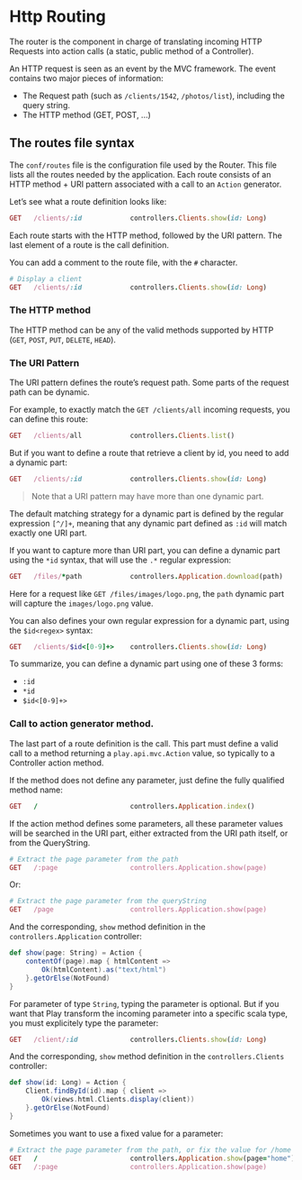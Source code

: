 # Http Routing

The router is the component in charge of translating incoming HTTP Requests into action calls (a static, public method of a Controller).

An HTTP request is seen as an event by the MVC framework. The event contains two major pieces of information:

- The Request path (such as `/clients/1542`, `/photos/list`), including the query string.
- The HTTP method (GET, POST, ...)

## The routes file syntax

The `conf/routes` file is the configuration file used by the Router. This file lists all the routes needed by the application. Each route consists of an HTTP method + URI pattern associated with a call to an `Action` generator.

Let’s see what a route definition looks like:

```ruby
GET   /clients/:id            controllers.Clients.show(id: Long)  
```

Each route starts with the HTTP method, followed by the URI pattern. The last element of a route is the call definition.

You can add a comment to the route file, with the `#` character.

```ruby
# Display a client
GET   /clients/:id            controllers.Clients.show(id: Long)  
```

### The HTTP method

The HTTP method can be any of the valid methods supported by HTTP (`GET`, `POST`, `PUT`, `DELETE`, `HEAD`).

### The URI Pattern

The URI pattern defines the route’s request path. Some parts of the request path can be dynamic.

For example, to exactly match the `GET /clients/all` incoming requests, you can define this route:

```ruby
GET   /clients/all            controllers.Clients.list()
```

But if you want to define a route that retrieve a client by id, you need to add a dynamic part:

```ruby
GET   /clients/:id            controllers.Clients.show(id: Long)  
```

> Note that a URI pattern may have more than one dynamic part.

The default matching strategy for a dynamic part is defined by the regular expression `[^/]+`, meaning that any dynamic part defined as `:id` will match exactly one URI part.

If you want to capture more than URI part, you can define a dynamic part using the `*id` syntax, that will use the `.*` regular expression:

```ruby
GET   /files/*path            controllers.Application.download(path)  
```

Here for a request like `GET /files/images/logo.png`, the `path` dynamic part will capture the `images/logo.png` value.

You can also defines your own regular expression for a dynamic part, using the `$id<regex>` syntax:
    
```ruby
GET   /clients/$id<[0-9]+>    controllers.Clients.show(id: Long)  
```

To summarize, you can define a dynamic part using one of these 3 forms:

- `:id`
- `*id`
- `$id<[0-9]+>`

### Call to action generator method.

The last part of a route definition is the call. This part must define a valid call to a method returning a `play.api.mvc.Action` value, so typically to a Controller action method.

If the method does not define any parameter, just define the fully qualified method name:

```ruby
GET   /                       controllers.Application.index()
```

If the action method defines some parameters, all these parameter values will be searched in the URI part, either extracted from the URI path itself, or from the QueryString.

```ruby
# Extract the page parameter from the path
GET   /:page                  controllers.Application.show(page)
```

Or:

```ruby
# Extract the page parameter from the queryString
GET   /page                   controllers.Application.show(page)
```

And the corresponding, `show` method definition in the `controllers.Application` controller:

```scala
def show(page: String) = Action {
    contentOf(page).map { htmlContent =>
        Ok(htmlContent).as("text/html")
    }.getOrElse(NotFound)
}
```

For parameter of type `String`, typing the parameter is optional. But if you want that Play transform the incoming parameter into a specific scala type, you must explicitely type the parameter:

```ruby
GET   /client/:id             controllers.Clients.show(id: Long)
```

And the corresponding, `show` method definition in the `controllers.Clients` controller:

```scala
def show(id: Long) = Action {
    Client.findById(id).map { client =>
        Ok(views.html.Clients.display(client))
    }.getOrElse(NotFound)
}
```

Sometimes you want to use a fixed value for a parameter:

```ruby
# Extract the page parameter from the path, or fix the value for /home
GET   /                       controllers.Application.show(page="home")
GET   /:page                  controllers.Application.show(page)
```

